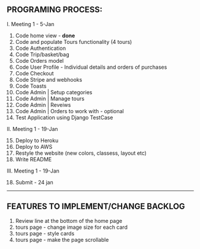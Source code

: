 ## PROGRAMING PROCESS:
I. Meeting 1 - 5-Jan

01. Code home view - __done__
02. Code and populate Tours functionality (4 tours)
03. Code Authentication 
04. Code Trip/basket/bag 
05. Code Orders model
06. Code User Profile - Individual details and orders of purchases
07. Code Checkout 
08. Code Stripe and webhooks 
09. Code Toasts
10. Code Admin | Setup categories  
11. Code Admin | Manage tours 
12. Code Admin | Reveiws 
13. Code Admin | Orders to work with - optional
14. Test Application using Django TestCase

II. Meeting 1 - 19-Jan

15. Deploy to Heroku
16. Deploy to AWS
16. Restyle the website (new colors, classess, layout etc)
17. Write README

III. Meeting 1 - 19-Jan

18. Submit - 24 jan

------

## FEATURES TO IMPLEMENT/CHANGE BACKLOG
1. Review line at the bottom of the home page
2. tours page - change image size for each card
2. tours page - style cards
2. tours page - make the page scrollable
